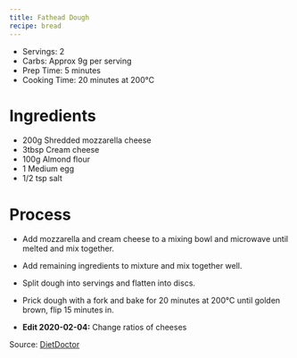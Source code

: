 ```yaml
---
title: Fathead Dough
recipe: bread
---
```


* Servings: 2
* Carbs: Approx 9g per serving
* Prep Time: 5 minutes
* Cooking Time: 20 minutes at 200&deg;C

# Ingredients
* 200g Shredded mozzarella cheese
* 3tbsp Cream cheese
* 100g Almond flour
* 1 Medium egg
* 1/2 tsp salt

# Process
* Add mozzarella and cream cheese to a mixing bowl and microwave until melted and mix together.
* Add remaining ingredients to mixture and mix together well.
* Split dough into servings and flatten into discs.
* Prick dough with a fork and bake for 20 minutes at 200&deg;C until golden brown, flip 15 minutes in.

* **Edit 2020-02-04:** Change ratios of cheeses

Source: [DietDoctor](https://www.dietdoctor.com/recipes/fat-head-pizza/)